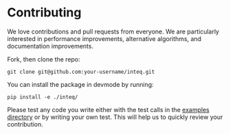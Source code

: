 # Contributing

We love contributions and pull requests from everyone. We are particularly interested in performance improvements, alternative algorithms, and documentation improvements.

Fork, then clone the repo:

    git clone git@github.com:your-username/inteq.git

You can install the package in devmode by running:

    pip install -e ./inteq/

Please test any code you write either with the test calls in the [examples directory](examples/) or by writing your own test. This will help us to quickly review your contribution.
